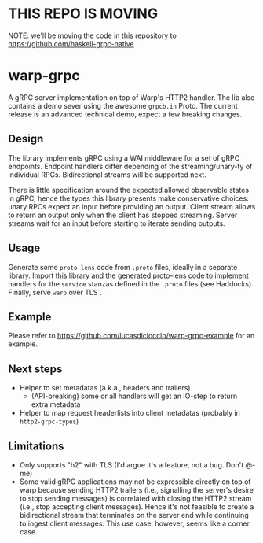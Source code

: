 # THIS REPO IS MOVING

NOTE: we'll be moving the code in this repository to https://github.com/haskell-grpc-native .




# warp-grpc

A gRPC server implementation on top of Warp's HTTP2 handler.  The lib also
contains a demo sever using the awesome `grpcb.in` Proto. The current release
is an advanced technical demo, expect a few breaking changes.

## Design

The library implements gRPC using a WAI middleware for a set of gRPC endpoints.
Endpoint handlers differ depending of the streaming/unary-ty of individual
RPCs. Bidirectional streams will be supported next.

There is little specification around the expected allowed observable states in
gRPC, hence the types this library presents make conservative choices: unary
RPCs expect an input before providing an output. Client stream allows to return
an output only when the client has stopped streaming. Server streams wait for
an input before starting to iterate sending outputs.

## Usage

Generate some `proto-lens` code from `.proto` files, ideally in a separate
library.  Import this library and the generated proto-lens code to implement
handlers for the `service` stanzas defined in the `.proto` files (see
Haddocks). Finally, serve `warp` over TLS`.

## Example

Please refer to https://github.com/lucasdicioccio/warp-grpc-example for an example.

## Next steps

* Helper to set metadatas (a.k.a., headers and trailers).
  - (API-breaking) some or all handlers will get an IO-step to return extra metadata
* Helper to map request headerlists into client metadatas (probably in `http2-grpc-types`)

## Limitations

* Only supports "h2" with TLS (I'd argue it's a feature, not a bug. Don't @-me)
* Some valid gRPC applications may not be expressible directly on top of warp
  because sending HTTP2 trailers (i.e., signalling the server's desire to stop
  sending messages) is correlated with closing the HTTP2 stream (i.e., stop
  accepting client messages). Hence it's not feasible to create a bidirectional
  stream that terminates on the server end while continuing to ingest client
  messages. This use case, however, seems like a corner case.
